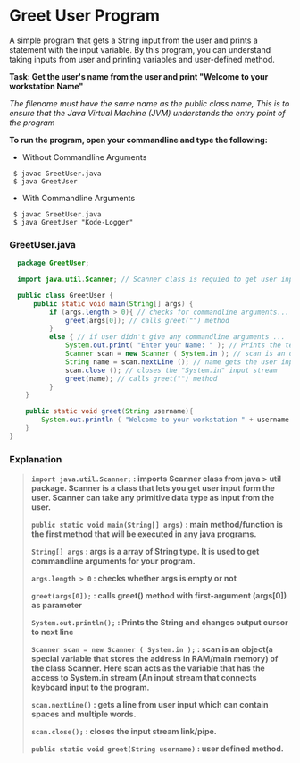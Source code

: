 # Greet User Program

A simple program that gets a String input from the user and prints a statement with the input variable. By this program, you can understand taking inputs from user and
printing variables and user-defined method.

**Task: Get the user's name from the user and print "Welcome to your workstation Name"**

*The filename must have the same name as the public class name, This is to ensure that the Java Virtual Machine (JVM) understands the entry point of the program*

**To run the program, open your commandline and type the following:**
* Without Commandline Arguments
```shell
 $ javac GreetUser.java
 $ java GreetUser
```

* With Commandline Arguments
```shell
 $ javac GreetUser.java
 $ java GreetUser "Kode-Logger"
```

### GreetUser.java
```java
  package GreetUser;

  import java.util.Scanner; // Scanner class is requied to get user inputs 

  public class GreetUser {
      public static void main(String[] args) {
          if (args.length > 0){ // checks for commandline arguments...
              greet(args[0]); // calls greet("") method
          }
          else { // if user didn't give any commandline arguments ...
              System.out.print( "Enter your Name: " ); // Prints the text: Enter your Name
              Scanner scan = new Scanner ( System.in ); // scan is an object of Scanner
              String name = scan.nextLine (); // name gets the user input
              scan.close (); // closes the "System.in" input stream
              greet(name); // calls greet("") method
          }
    }

    public static void greet(String username){
        System.out.println ( "Welcome to your workstation " + username + "." ); // prints the statement given
    }
}
```
### Explanation 
> **`import java.util.Scanner;` : imports Scanner class from java > util package. Scanner is a class that lets you get user input form the user. Scanner can take any primitive data type as input from the user.**
>
> **`public static void main(String[] args)` : main method/function is the first method that will be executed in any java programs.**
>
> **`String[] args` : args is a array of String type. It is used to get commandline arguments for your program.**          
> 
> **`args.length > 0` : checks whether args is empty or not**
>
> **`greet(args[0]);` : calls greet() method with first-argument (args[0]) as parameter**
>
> **`System.out.println();` : Prints the String and changes output cursor to next line**
>
> **`Scanner scan = new Scanner ( System.in );` : scan is an object(a special variable that stores the address in RAM/main memory) of the class Scanner.** 
> **Here scan acts as the variable that has the access to System.in stream (An input stream that connects keyboard input to the program.**
>
> **`scan.nextLine()` : gets a line from user input which can contain spaces and multiple words.**
>
> **`scan.close();` : closes the input stream link/pipe.**
>
> **`public static void greet(String username)` : user defined method.** 
